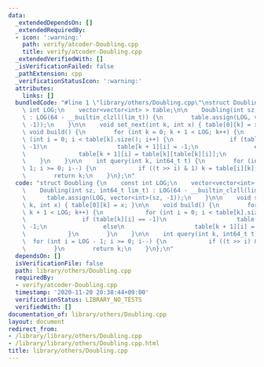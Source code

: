 ```yaml
---
data:
  _extendedDependsOn: []
  _extendedRequiredBy:
  - icon: ':warning:'
    path: verify/atcoder-Doubling.cpp
    title: verify/atcoder-Doubling.cpp
  _extendedVerifiedWith: []
  _isVerificationFailed: false
  _pathExtension: cpp
  _verificationStatusIcon: ':warning:'
  attributes:
    links: []
  bundledCode: "#line 1 \"library/others/Doubling.cpp\"\nstruct Doubling {\n    const\
    \ int LOG;\n    vector<vector<int> > table;\n\n    Doubling(int sz, int64_t lim_t)\
    \ : LOG(64 - __builtin_clzll(lim_t)) {\n        table.assign(LOG, vector<int>(sz,\
    \ -1));\n    }\n\n    void set_next(int k, int x) { table[0][k] = x; }\n\n   \
    \ void build() {\n        for (int k = 0; k + 1 < LOG; k++) {\n            for\
    \ (int i = 0; i < table[k].size(); i++) {\n                if (table[k][i] ==\
    \ -1)\n                    table[k + 1][i] = -1;\n                else\n     \
    \               table[k + 1][i] = table[k][table[k][i]];\n            }\n    \
    \    }\n    }\n\n    int query(int k, int64_t t) {\n        for (int i = LOG -\
    \ 1; i >= 0; i--) {\n            if ((t >> i) & 1) k = table[i][k];\n        }\n\
    \        return k;\n    }\n};\n"
  code: "struct Doubling {\n    const int LOG;\n    vector<vector<int> > table;\n\n\
    \    Doubling(int sz, int64_t lim_t) : LOG(64 - __builtin_clzll(lim_t)) {\n  \
    \      table.assign(LOG, vector<int>(sz, -1));\n    }\n\n    void set_next(int\
    \ k, int x) { table[0][k] = x; }\n\n    void build() {\n        for (int k = 0;\
    \ k + 1 < LOG; k++) {\n            for (int i = 0; i < table[k].size(); i++) {\n\
    \                if (table[k][i] == -1)\n                    table[k + 1][i] =\
    \ -1;\n                else\n                    table[k + 1][i] = table[k][table[k][i]];\n\
    \            }\n        }\n    }\n\n    int query(int k, int64_t t) {\n      \
    \  for (int i = LOG - 1; i >= 0; i--) {\n            if ((t >> i) & 1) k = table[i][k];\n\
    \        }\n        return k;\n    }\n};\n"
  dependsOn: []
  isVerificationFile: false
  path: library/others/Doubling.cpp
  requiredBy:
  - verify/atcoder-Doubling.cpp
  timestamp: '2020-11-20 20:38:44+09:00'
  verificationStatus: LIBRARY_NO_TESTS
  verifiedWith: []
documentation_of: library/others/Doubling.cpp
layout: document
redirect_from:
- /library/library/others/Doubling.cpp
- /library/library/others/Doubling.cpp.html
title: library/others/Doubling.cpp
---
```

